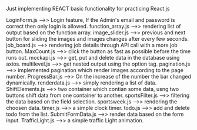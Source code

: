 Just implementing REACT basic functionality for practicing React.js

LoginForm.js -->>   Login feature, If the Admin's email and password is correct then only login is allowed.
function_array.js -->> rendering list of output based on the function array.
image_slider.js -->> previous and next button for sliding the images and images changes after every few seconds.
job_board.js -->> rendering job details through API call with a more job button.
MaxCount.js -->> click the button as fast as possible before the time runs out.
mockapi.js -->> get, put and delete data in the database using axios.
multilevel.js -->> get nested output using the option tag.
pagination.js -->> implemented pagination which render images according to the page number.
ProgressBar.js -->> On the increase of the number the bar changed dynamically.
renderdata.js -->> simply rendering a list of data.
ShiftElements.js -->> two container which contian some data, usng two buttons shift data from one container to another.
sportsFilter.js -->> filtering the data based on the field selection.
sportsweek.js -->> rendering the choosen data.
timer.js -->> a simple clock timer.
todo.js -->> add and delete todo from the list.
SubmitFormData.js -->> render data based on the form input.
TrafficLight.js -->> a simple traffic Light animation.
